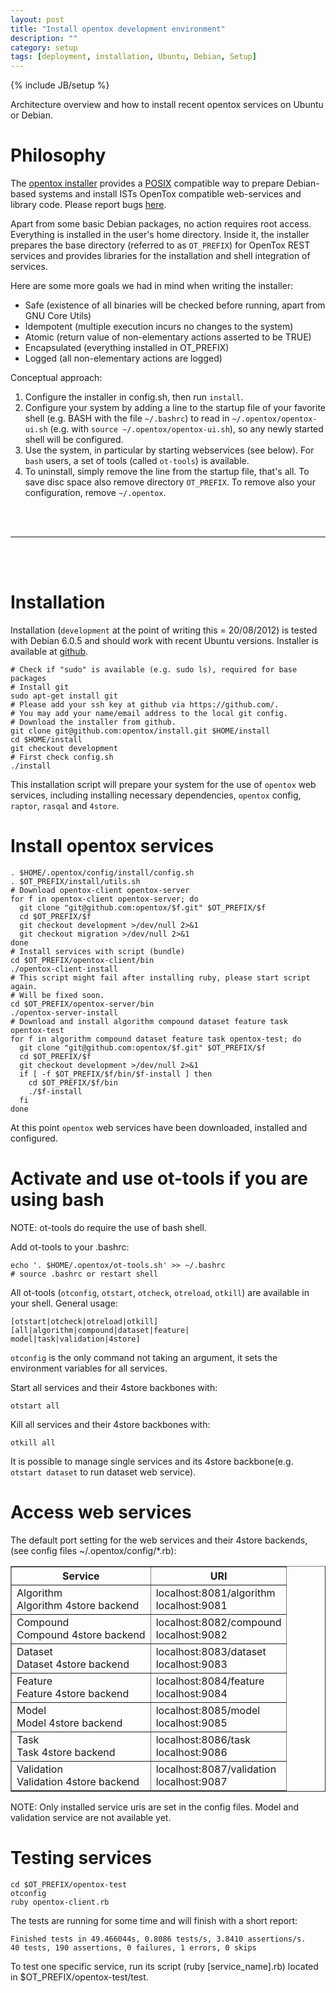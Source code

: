```yaml
---
layout: post
title: "Install opentox development environment"
description: ""
category: setup
tags: [deployment, installation, Ubuntu, Debian, Setup]
---
```

{% include JB/setup %}

Architecture overview and how to install recent opentox services on Ubuntu or Debian.

# Philosophy

The [opentox installer](https://github.com/opentox/install/tree/development) provides a [POSIX](http://en.wikipedia.org/wiki/POSIX) compatible way to prepare Debian-based systems and install ISTs OpenTox compatible web-services and library code. Please report bugs [here](http://github.com/opentox/install).

Apart from some basic Debian packages, no action requires root access. Everything is installed in the user's home directory. Inside it, the installer prepares the base directory (referred to as `OT_PREFIX`) for OpenTox REST services and provides libraries for the installation and shell integration of services. 

Here are some more goals we had in mind when writing the installer:

- Safe (existence of all binaries will be checked before running, apart from GNU Core Utils)
- Idempotent (multiple execution incurs no changes to the system)
- Atomic (return value of non-elementary actions asserted to be TRUE)
- Encapsulated (everything installed in OT_PREFIX)
- Logged (all non-elementary actions are logged)

Conceptual approach:

1. Configure the installer in config.sh, then run `install`. 
2. Configure your system by adding a line to the startup file of your favorite shell (e.g. BASH with the file `~/.bashrc`) to read in `~/.opentox/opentox-ui.sh` (e.g. with `source ~/.opentox/opentox-ui.sh`), so any newly started shell will be configured. 
3. Use the system, in particular by starting webservices (see below). For `bash` users, a set of tools (called `ot-tools`) is available.
4. To uninstall, simply remove the line from the startup file, that's all. To save disc space also remove directory `OT_PREFIX`. To remove also your configuration, remove `~/.opentox`.

<br>
<br>
<hr>
<br>
<br>

# Installation

Installation (`development` at the point of writing this = 20/08/2012) is tested with Debian 6.0.5 and should work with recent Ubuntu versions. Installer is available at [github](https://github.com/opentox/install).

    # Check if "sudo" is available (e.g. sudo ls), required for base packages
    # Install git
    sudo apt-get install git 
    # Please add your ssh key at github via https://github.com/. 
    # You may add your name/email address to the local git config.
    # Download the installer from github. 
    git clone git@github.com:opentox/install.git $HOME/install
    cd $HOME/install
    git checkout development
    # First check config.sh
    ./install

This installation script will prepare your system for the use of `opentox` web services, including installing necessary dependencies, `opentox` config, `raptor`, `rasqal` and `4store`. 

# Install opentox services

    . $HOME/.opentox/config/install/config.sh
    . $OT_PREFIX/install/utils.sh
    # Download opentox-client opentox-server 
    for f in opentox-client opentox-server; do 
      git clone "git@github.com:opentox/$f.git" $OT_PREFIX/$f
      cd $OT_PREFIX/$f
      git checkout development >/dev/null 2>&1
      git checkout migration >/dev/null 2>&1
    done 
    # Install services with script (bundle)
    cd $OT_PREFIX/opentox-client/bin 
    ./opentox-client-install 
    # This script might fail after installing ruby, please start script again. 
    # Will be fixed soon.
    cd $OT_PREFIX/opentox-server/bin
    ./opentox-server-install
    # Download and install algorithm compound dataset feature task opentox-test 
    for f in algorithm compound dataset feature task opentox-test; do
      git clone "git@github.com:opentox/$f.git" $OT_PREFIX/$f
      cd $OT_PREFIX/$f
      git checkout development >/dev/null 2>&1
      if [ -f $OT_PREFIX/$f/bin/$f-install ] then
        cd $OT_PREFIX/$f/bin
        ./$f-install    
      fi
    done

At this point `opentox` web services have been downloaded, installed and configured.   
    
# Activate and use ot-tools if you are using bash

NOTE: ot-tools do require the use of bash shell.

Add ot-tools to your .bashrc:

    echo '. $HOME/.opentox/ot-tools.sh' >> ~/.bashrc
    # source .bashrc or restart shell

All ot-tools (`otconfig`, `otstart`, `otcheck`, `otreload`, `otkill`) are available in your shell. General usage: 

    [otstart|otcheck|otreload|otkill] [all|algorithm|compound|dataset|feature|
    model|task|validation|4store]

`otconfig` is the only command not taking an argument, it sets the environment variables for all services. 

Start all services and their 4store backbones with:

    otstart all 

Kill all services and their 4store backbones with:
    
    otkill all

It is possible to manage single services and its 4store backbone(e.g. `otstart dataset` to run dataset web service). 

# Access web services

The default port setting for the web services and their 4store backends,  (see config files ~/.opentox/config/\*.rb):

<table border="1">
<tr>
<th>Service</th>
<th>URI</th>
</tr>
<tr>
<td>Algorithm<br>Algorithm 4store backend</td>
<td>localhost:8081/algorithm<br>localhost:9081</td>
</tr>
<tr>
<td>Compound<br>Compound 4store backend</td>
<td>localhost:8082/compound<br>localhost:9082</td>
</tr>
<tr>
<td>Dataset<br>Dataset 4store backend</td>
<td>localhost:8083/dataset<br>localhost:9083</td>
</tr>
<tr>
<td>Feature<br>Feature 4store backend</td>
<td>localhost:8084/feature<br>localhost:9084</td>
</tr>
<tr>
<td>Model<br>Model 4store backend</td>
<td>localhost:8085/model<br>localhost:9085</td>
</tr>
<tr>
<td>Task<br>Task 4store backend</td>
<td>localhost:8086/task<br>localhost:9086</td>
</tr>
<tr>
<td>Validation<br>Validation 4store backend</td>
<td>localhost:8087/validation<br>localhost:9087</td>
</tr>
</table> 

NOTE: Only installed service uris are set in the config files. Model and validation service are not available yet. 

# Testing services

    cd $OT_PREFIX/opentox-test
    otconfig
    ruby opentox-client.rb

The tests are running for some time and will finish with a short report:
    
    Finished tests in 49.466044s, 0.8086 tests/s, 3.8410 assertions/s.
    40 tests, 190 assertions, 0 failures, 1 errors, 0 skips

To test one specific service, run its script (ruby [service_name].rb) located in $OT_PREFIX/opentox-test/test.

